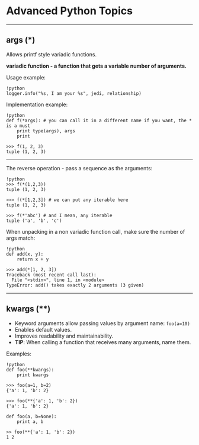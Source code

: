
# Advanced Python Topics

---

## args (*)

Allows printf style variadic functions.

**variadic function - a function that gets a variable number of arguments.**


Usage example:

	!python
	logger.info("%s, I am your %s", jedi, relationship)

Implementation example:

	!python
	def f(*args): # you can call it in a different name if you want, the * is a must
		print type(args), args
	    print 

	>>> f(1, 2, 3)
	tuple (1, 2, 3)
	
---

The reverse operation - pass a sequence as the arguments:

	!python
	>>> f(*(1,2,3))
	tuple (1, 2, 3)

    >>> f(*[1,2,3]) # we can put any iterable here
	tuple (1, 2, 3)

    >>> f(*'abc') # and I mean, any iterable
	tuple ('a', 'b', 'c')

When unpacking in a non variadic function call, make sure the number of args match:

	!python
	def add(x, y):
		return x + y
		
	>>> add(*[1, 2, 3])
	Traceback (most recent call last):
      File "<stdin>", line 1, in <module>
    TypeError: add() takes exactly 2 arguments (3 given)
	
---
	
## kwargs (\*\*)

* Keyword arguments allow passing values by argument name: `foo(a=10)`
* Enables default values.
* Improves readability and maintainability.
* **TIP**: When calling a function that receives many arguments, name them.

Examples:

	!python
	def foo(**kwargs):
		print kwargs
		
	>>> foo(a=1, b=2)
	{'a': 1, 'b': 2}
	
	>>> foo(**{'a': 1, 'b': 2})
    {'a': 1, 'b': 2}
	
	def foo(a, b=None):
		print a, b
		
    >> foo(**{'a': 1, 'b': 2})
	1 2
